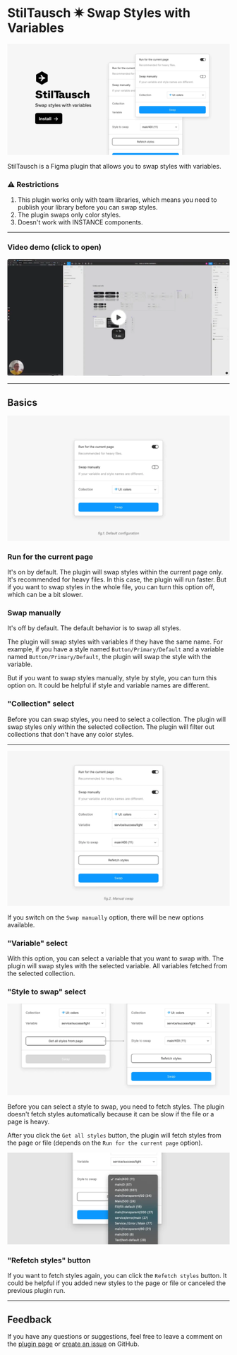 # StilTausch ✷ Swap Styles with Variables

[![Preview](./readme-assets/preview.webp)](https://www.figma.com/community/plugin/1265414931203814032)

StilTausch is a Figma plugin that allows you to swap styles with variables.

### ⚠️ Restrictions

1. This plugin works only with team libraries, which means you need to publish your library before you can swap styles.
2. The plugin swaps only color styles.
3. Doesn't work with INSTANCE components.

---

### Video demo (click to open)

[![Video demo](./readme-assets/video-preview.webp)](https://www.loom.com/share/5384845dd4c94885b636944ce7520603?sid=07e7e264-d85a-49ad-82ab-42211599f5b0)

---

## Basics

![fig.1](./readme-assets/fig1.webp)

### Run for the current page

It's on by default. The plugin will swap styles within the current page only. It's recommended for heavy files. In this case, the plugin will run faster. But if you want to swap styles in the whole file, you can turn this option off, which can be a bit slower.

### Swap manually

It's off by default. The default behavior is to swap all styles.

The plugin will swap styles with variables if they have the same name. For example, if you have a style named `Button/Primary/Default` and a variable named `Button/Primary/Default`, the plugin will swap the style with the variable.

But if you want to swap styles manually, style by style, you can turn this option on. It could be helpful if style and variable names are different.

### "Collection" select

Before you can swap styles, you need to select a collection. The plugin will swap styles only within the selected collection. The plugin will filter out collections that don't have any color styles.

---

![fig.2](./readme-assets/fig2.webp)

If you switch on the `Swap manually` option, there will be new options available.

### "Variable" select

With this option, you can select a variable that you want to swap with. The plugin will swap styles with the selected variable. All variables fetched from the selected collection.

### "Style to swap" select

![fig.3](./readme-assets/fig3.webp)

Before you can select a style to swap, you need to fetch styles. The plugin doesn't fetch styles automatically because it can be slow if the file or a page is heavy.

After you click the `Get all styles` button, the plugin will fetch styles from the page or file (depends on the `Run for the current page` option).

![fig.4](./readme-assets/fig4.webp)

### "Refetch styles" button

If you want to fetch styles again, you can click the `Refetch styles` button. It could be helpful if you added new styles to the page or file or canceled the previous plugin run.

---

## Feedback

If you have any questions or suggestions, feel free to leave a comment on the [plugin page](https://www.figma.com/community/plugin/1265414931203814032) or [create an issue](https://github.com/PavelLaptev/StilTausch-Swap-styles-with-variables/issues) on GitHub.
